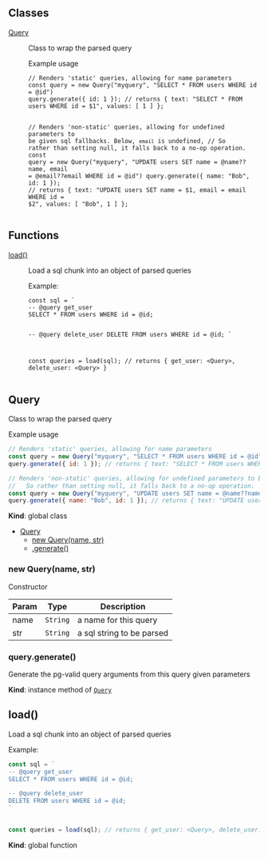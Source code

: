 ## Classes

<dl>
<dt><a href="#Query">Query</a></dt>
<dd><p>Class to wrap the parsed query</p>
<p>Example usage</p>
<pre><code class="language-js">// Renders &#39;static&#39; queries, allowing for name parameters
const query = new Query(&quot;myquery&quot;, &quot;SELECT * FROM users WHERE id = @id&quot;)
query.generate({ id: 1 }); // returns { text: &quot;SELECT * FROM users WHERE id = $1&quot;, values: [ 1 ] };

// Renders &#39;non-static&#39; queries, allowing for undefined parameters to be given sql fallbacks. Below, `email` is undefined,
//   So rather than setting null, it falls back to a no-op operation.
const query = new Query(&quot;myquery&quot;, &quot;UPDATE users SET name = @name??name, email = @email??email WHERE id = @id&quot;)
query.generate({ name: &quot;Bob&quot;, id: 1 }); // returns { text: &quot;UPDATE users SET name = $1, email = email WHERE id = $2&quot;, values: [ &quot;Bob&quot;, 1 ] };
</code></pre>
</dd>
</dl>

## Functions

<dl>
<dt><a href="#load">load()</a></dt>
<dd><p>Load a sql chunk into an object of parsed queries</p>
<p>Example:</p>
<pre><code class="language-js">const sql = `
-- @query get_user
SELECT * FROM users WHERE id = @id;

-- @query delete_user
DELETE FROM users WHERE id = @id;
`


const queries = load(sql); // returns { get_user: &lt;Query&gt;, delete_user: &lt;Query&gt; }
</code></pre>
</dd>
</dl>

<a name="Query"></a>

## Query
Class to wrap the parsed query


Example usage
```js
// Renders 'static' queries, allowing for name parameters
const query = new Query("myquery", "SELECT * FROM users WHERE id = @id")
query.generate({ id: 1 }); // returns { text: "SELECT * FROM users WHERE id = $1", values: [ 1 ] };

// Renders 'non-static' queries, allowing for undefined parameters to be given sql fallbacks. Below, `email` is undefined,
//   So rather than setting null, it falls back to a no-op operation.
const query = new Query("myquery", "UPDATE users SET name = @name??name, email = @email??email WHERE id = @id")
query.generate({ name: "Bob", id: 1 }); // returns { text: "UPDATE users SET name = $1, email = email WHERE id = $2", values: [ "Bob", 1 ] };
```

**Kind**: global class  

* [Query](#Query)
    * [new Query(name, str)](#new_Query_new)
    * [.generate()](#Query+generate)

<a name="new_Query_new"></a>

### new Query(name, str)
Constructor


| Param | Type | Description |
| --- | --- | --- |
| name | <code>String</code> | a name for this query |
| str | <code>String</code> | a sql string to be parsed |

<a name="Query+generate"></a>

### query.generate()
Generate the pg-valid query arguments from this query given parameters

**Kind**: instance method of [<code>Query</code>](#Query)  
<a name="load"></a>

## load()
Load a sql chunk into an object of parsed queries


Example:
```js
const sql = `
-- @query get_user
SELECT * FROM users WHERE id = @id;

-- @query delete_user
DELETE FROM users WHERE id = @id;
`


const queries = load(sql); // returns { get_user: <Query>, delete_user: <Query> }

```

**Kind**: global function  

